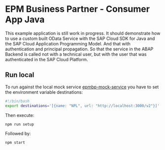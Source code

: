 # EPM Business Partner - Consumer App Java

This example application is still work in progress. It should demonstrate how to use a custom built OData Service with the SAP Cloud SDK for Java and the SAP Cloud Application Programming Model. And that with authentication and principal propagation. So that the service in the ABAP Backend is called not with a technical user, but with the user that was authenticated in the SAP Cloud Platform.

## Run local

To run against the local mock service [epmbp-mock-service](https://github.com/gregorwolf/epmbp-mock-service) you have to set the environment variable destinations:

```bash
#!/bin/bash
export destinations='[{name: "NPL", url: "http://localhost:3000/v2"}]'
```

Then execute:

`npm run setup`

Followed by:

`npm start`
